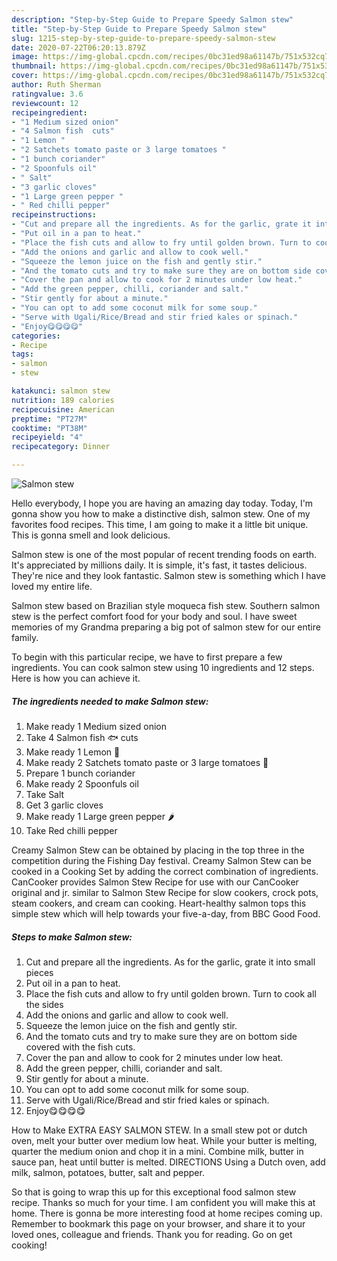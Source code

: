 ```yaml
---
description: "Step-by-Step Guide to Prepare Speedy Salmon stew"
title: "Step-by-Step Guide to Prepare Speedy Salmon stew"
slug: 1215-step-by-step-guide-to-prepare-speedy-salmon-stew
date: 2020-07-22T06:20:13.879Z
image: https://img-global.cpcdn.com/recipes/0bc31ed98a61147b/751x532cq70/salmon-stew-recipe-main-photo.jpg
thumbnail: https://img-global.cpcdn.com/recipes/0bc31ed98a61147b/751x532cq70/salmon-stew-recipe-main-photo.jpg
cover: https://img-global.cpcdn.com/recipes/0bc31ed98a61147b/751x532cq70/salmon-stew-recipe-main-photo.jpg
author: Ruth Sherman
ratingvalue: 3.6
reviewcount: 12
recipeingredient:
- "1 Medium sized onion"
- "4 Salmon fish  cuts"
- "1 Lemon "
- "2 Satchets tomato paste or 3 large tomatoes "
- "1 bunch coriander"
- "2 Spoonfuls oil"
- " Salt"
- "3 garlic cloves"
- "1 Large green pepper "
- " Red chilli pepper"
recipeinstructions:
- "Cut and prepare all the ingredients. As for the garlic, grate it into small pieces"
- "Put oil in a pan to heat."
- "Place the fish cuts and allow to fry until golden brown. Turn to cook all the sides"
- "Add the onions and garlic and allow to cook well."
- "Squeeze the lemon juice on the fish and gently stir."
- "And the tomato cuts and try to make sure they are on bottom side covered with the fish cuts."
- "Cover the pan and allow to cook for 2 minutes under low heat."
- "Add the green pepper, chilli, coriander and salt."
- "Stir gently for about a minute."
- "You can opt to add some coconut milk for some soup."
- "Serve with Ugali/Rice/Bread and stir fried kales or spinach."
- "Enjoy😋😋😋😋"
categories:
- Recipe
tags:
- salmon
- stew

katakunci: salmon stew 
nutrition: 189 calories
recipecuisine: American
preptime: "PT27M"
cooktime: "PT38M"
recipeyield: "4"
recipecategory: Dinner

---
```



![Salmon stew](https://img-global.cpcdn.com/recipes/0bc31ed98a61147b/751x532cq70/salmon-stew-recipe-main-photo.jpg)

Hello everybody, I hope you are having an amazing day today. Today, I'm gonna show you how to make a distinctive dish, salmon stew. One of my favorites food recipes. This time, I am going to make it a little bit unique. This is gonna smell and look delicious.

Salmon stew is one of the most popular of recent trending foods on earth. It's appreciated by millions daily. It is simple, it's fast, it tastes delicious. They're nice and they look fantastic. Salmon stew is something which I have loved my entire life.

Salmon stew based on Brazilian style moqueca fish stew. Southern salmon stew is the perfect comfort food for your body and soul. I have sweet memories of my Grandma preparing a big pot of salmon stew for our entire family.


To begin with this particular recipe, we have to first prepare a few ingredients. You can cook salmon stew using 10 ingredients and 12 steps. Here is how you can achieve it.

<!--inarticleads1-->

##### The ingredients needed to make Salmon stew:

1. Make ready 1 Medium sized onion
1. Take 4 Salmon fish 🐟 cuts
1. Make ready 1 Lemon 🍋
1. Make ready 2 Satchets tomato paste or 3 large tomatoes 🍅
1. Prepare 1 bunch coriander
1. Make ready 2 Spoonfuls oil
1. Take  Salt
1. Get 3 garlic cloves
1. Make ready 1 Large green pepper 🌶
1. Take  Red chilli pepper


Creamy Salmon Stew can be obtained by placing in the top three in the competition during the Fishing Day festival. Creamy Salmon Stew can be cooked in a Cooking Set by adding the correct combination of ingredients. CanCooker provides Salmon Stew Recipe for use with our CanCooker original and jr. similar to Salmon Stew Recipe for slow cookers, crock pots, steam cookers, and cream can cooking. Heart-healthy salmon tops this simple stew which will help towards your five-a-day, from BBC Good Food. 

<!--inarticleads2-->

##### Steps to make Salmon stew:

1. Cut and prepare all the ingredients. As for the garlic, grate it into small pieces
1. Put oil in a pan to heat.
1. Place the fish cuts and allow to fry until golden brown. Turn to cook all the sides
1. Add the onions and garlic and allow to cook well.
1. Squeeze the lemon juice on the fish and gently stir.
1. And the tomato cuts and try to make sure they are on bottom side covered with the fish cuts.
1. Cover the pan and allow to cook for 2 minutes under low heat.
1. Add the green pepper, chilli, coriander and salt.
1. Stir gently for about a minute.
1. You can opt to add some coconut milk for some soup.
1. Serve with Ugali/Rice/Bread and stir fried kales or spinach.
1. Enjoy😋😋😋😋


How to Make EXTRA EASY SALMON STEW. In a small stew pot or dutch oven, melt your butter over medium low heat. While your butter is melting, quarter the medium onion and chop it in a mini. Combine milk, butter in sauce pan, heat until butter is melted. DIRECTIONS Using a Dutch oven, add milk, salmon, potatoes, butter, salt and pepper. 

So that is going to wrap this up for this exceptional food salmon stew recipe. Thanks so much for your time. I am confident you will make this at home. There is gonna be more interesting food at home recipes coming up. Remember to bookmark this page on your browser, and share it to your loved ones, colleague and friends. Thank you for reading. Go on get cooking!
